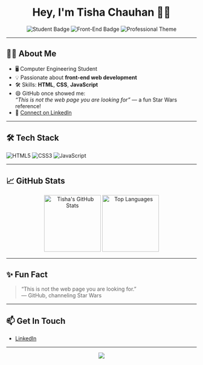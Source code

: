 <h1 align="center">Hey, I'm Tisha Chauhan 👩‍💻</h1>
<p align="center">
  <img src="https://img.shields.io/badge/Computer%20Engineer-Student-blue" alt="Student Badge"/>
  <img src="https://img.shields.io/badge/Web%20Development-Front--End-informational" alt="Front-End Badge"/>
  <img src="https://img.shields.io/badge/Professional%20Theme-%F0%9F%92%BC-success" alt="Professional Theme"/>
</p>

---

## 👩‍🎓 About Me

- 🖥️ Computer Engineering Student  
- 💡 Passionate about **front-end web development**
- 🛠️ Skills: **HTML**, **CSS**, **JavaScript**
- 😄 GitHub once showed me:  
  <i>“This is not the web page you are looking for”</i> — a fun Star Wars reference!
- 🔗 [Connect on LinkedIn](https://www.linkedin.com/in/tisha-chauhan-29b6ba314)

---

## 🛠️ Tech Stack

![HTML5](https://img.shields.io/badge/HTML5-E34F26?style=flat&logo=html5&logoColor=white)
![CSS3](https://img.shields.io/badge/CSS3-1572B6?style=flat&logo=css3&logoColor=white)
![JavaScript](https://img.shields.io/badge/JavaScript-F7DF1E?style=flat&logo=javascript&logoColor=222)

---

## 📈 GitHub Stats

<p align="center">
  <img src="https://github-readme-stats.vercel.app/api?username=Tisha-Chauhan123&show_icons=true&theme=default" alt="Tisha's GitHub Stats" height="150"/>
  <img src="https://github-readme-stats.vercel.app/api/top-langs/?username=Tisha-Chauhan123&layout=compact&theme=default" alt="Top Languages" height="150"/>
</p>

---

## ✨ Fun Fact

> “This is not the web page you are looking for.”  
> — GitHub, channeling Star Wars

---

## 📫 Get In Touch

- [LinkedIn](https://www.linkedin.com/in/tisha-chauhan-29b6ba314)

---

<p align="center">
  <img src="https://capsule-render.vercel.app/api?type=waving&color=0:4F8CC9,100:1572B6&height=100&section=footer"/>
</p>

